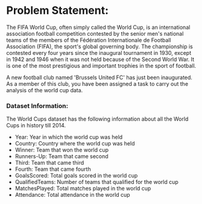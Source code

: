 # Problem Statement:
The FIFA World Cup, often simply called the World Cup, is an international association football competition contested by the senior men's national teams of the members of the Fédération Internationale de Football Association (FIFA), the sport's global governing body. The championship is contested every four years since the inaugural tournament in 1930, except in 1942 and 1946 when it was not held because of the Second World War. It is one of the most prestigious and important trophies in the sport of football.


A new football club named 'Brussels United FC' has just been inaugurated. As a member of this club, you have been assigned a task to carry out the analysis of the world cup data.


### Dataset Information:
The World Cups dataset has the following information about all the World Cups in history till 2014.

- Year: Year in which the world cup was held
- Country: Country where the world cup was held
- Winner: Team that won the world cup
- Runners-Up: Team that came second
- Third: Team that came third
- Fourth: Team that came fourth
- GoalsScored: Total goals scored in the world cup
- QualifiedTeams: Number of teams that qualified for the world cup
- MatchesPlayed: Total matches played in the world cup
- Attendance: Total attendance in the world cup

      